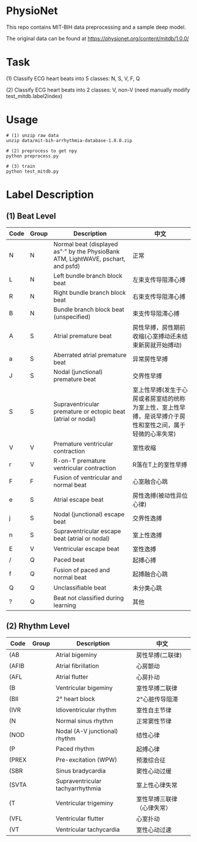 # PhysioNet

This repo contains MIT-BIH data preprocessing and a sample deep model.

The original data can be found at https://physionet.org/content/mitdb/1.0.0/

# Task

(1) Classify ECG heart beats into 5 classes: N, S, V, F, Q

(2) Classify ECG heart beats into 2 classes: V, non-V (need manually modify test_mitdb.label2index)

# Usage
```
# (1) unzip raw data
unzip data/mit-bih-arrhythmia-database-1.0.0.zip

# (2) preprocess to get npy
python preprocess.py

# (3) train
python test_mitdb.py
```

# Label Description

## (1) Beat Level
| Code | Group | Description                                                                       | 中文                                                                                                       |
|------|-------|-----------------------------------------------------------------------------------|------------------------------------------------------------------------------------------------------------|
| N    | N     | Normal beat (displayed as"·" by the PhysioBank ATM, LightWAVE, pschart, and psfd) | 正常                                                                                                       |
| L    | N     | Left bundle branch block beat                                                     | 左束支传导阻滞心搏                                                                                         |
| R    | N     | Right bundle branch block beat                                                    | 右束支传导阻滞心搏                                                                                         |
| B    | N     | Bundle branch block beat (unspecified)                                            | 束支传导阻滞心搏                                                                                           |
| A    | S     | Atrial premature beat                                                             | 房性早搏，房性期前收缩(心室搏动还未结束新房就开始搏动)                                                     |
| a    | S     | Aberrated atrial premature beat                                                   | 异常房性早搏                                                                                               |
| J    | S     | Nodal (junctional) premature beat                                                 | 交界性早搏                                                                                                 |
| S    | S     | Supraventricular premature or ectopic beat (atrial or nodal)                      | 室上性早搏(发生于心房或者房室结的统称为室上性，室上性早搏，是说早搏介于房性和室性之间，属于轻微的心率失常) |
| V    | V     | Premature ventricular contraction                                                 | 室性收缩                                                                                                   |
| r    | V     | R-on-T premature ventricular contraction                                          | R落在T上的室性早搏                                                                                         |
| F    | F     | Fusion of ventricular and normal beat                                             | 心室融合心跳                                                                                               |
| e    | S     | Atrial escape beat                                                                | 房性逸搏(被动性异位心律)                                                                                   |
| j    | S     | Nodal (junctional) escape beat                                                    | 交界性逸搏                                                                                                 |
| n    | S     | Supraventricular escape beat (atrial or nodal)                                    | 室上性逸搏                                                                                                 |
| E    | V     | Ventricular escape beat                                                           | 室性逸搏                                                                                                   |
| /    | Q     | Paced beat                                                                        | 起搏心搏                                                                                                   |
| f    | Q     | Fusion of paced and normal beat                                                   | 起搏融合心跳                                                                                               |
| Q    | Q     | Unclassifiable beat                                                               | 未分类心跳                                                                                                 |
| ?    | Q     | Beat not classified during learning                                               | 其他                                                                                                       |

## (2) Rhythm Level

| Code  | Group | Description                      | 中文                       |
|-------|-------|----------------------------------|----------------------------|
| (AB   |       | Atrial bigeminy                  | 房性早搏(二联律)           |
| (AFIB |       | Atrial fibrillation              | 心房颤动                   |
| (AFL  |       | Atrial flutter                   | 心房扑动                   |
| (B    |       | Ventricular bigeminy             | 室性早搏二联律             |
| (BII  |       | 2° heart block                   | 2°心脏传导阻滞             |
| (IVR  |       | Idioventricular rhythm           | 室性自主节律               |
| (N    |       | Normal sinus rhythm              | 正常窦性节律               |
| (NOD  |       | Nodal (A-V junctional) rhythm    | 结性心律                   |
| (P    |       | Paced rhythm                     | 起搏心律                   |
| (PREX |       | Pre-excitation (WPW)             | 预激综合征                 |
| (SBR  |       | Sinus bradycardia                | 窦性心动过缓               |
| (SVTA |       | Supraventricular tachyarrhythmia | 室上性心律失常             |
| (T    |       | Ventricular trigeminy            | 室性早搏三联律（心律失常） |
| (VFL  |       | Ventricular flutter              | 心室扑动                   |
| (VT   |       | Ventricular tachycardia          | 室性心动过速               |




